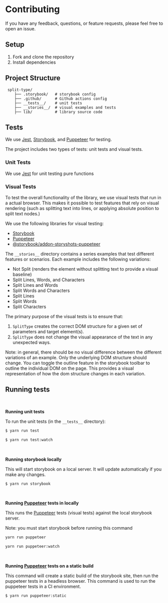 # Contributing

If you have any feedback, questions, or feature requests, please feel free to open an issue.

## Setup

1. Fork and clone the repository
2. Install dependencies

## Project Structure

```
 split-type/
    ├── .storybook/   # storybook config
    ├── .github/      # Github actions config
    ├── __tests__/    # unit tests
    ├── __stories__/  # visual examples and tests
    ├── lib/          # library source code
```

## Tests

We use [Jest](https://jestjs.io/), [Storybook](https://storybook.js.org/), and [Puppeteer](https://pptr.dev) for testing.

The project includes two types of tests: unit tests and visual tests.

### Unit Tests

We use [Jest](https://jestjs.io/) for unit testing pure functions

### Visual Tests

To test the overall functionality of the library, we use visual tests that run in a actual browser. This makes it possible to test features that rely on visual rendering (such as splitting text into lines, or applying absolute position to split text nodes.)

We use the following libraries for visual testing:

- [Storybook](https://storybook.js.org/)
- [Puppeteer](https://pptr.dev)
- [@storybook/addon-storyshots-puppeteer](https://storybook.js.org/addons/@storybook/addon-storyshots-puppeteer)

The `__stories__` directory contains a series examples that test different features or scenarios. Each example includes the following variations:

- Not Split (renders the element without splitting text to provide a visual baseline)
- Split Lines, Words, and Characters
- Split Lines and Words
- Split Words and Characters
- Split Lines
- Split Words
- Split Characters

The primary purpose of the visual tests is to ensure that:

1. `SplitType` creates the correct DOM structure for a given set of parameters and target element(s).
2. `SplitType` does not change the visual appearance of the text in any unexpected ways.

Note: in general, there should be no visual difference between the different variations of an example. Only the underlying DOM structure should change. You can toggle the outline feature in the storybook toolbar to outline the individual DOM on the page. This provides a visual representation of how the dom structure changes in each variation.

## Running tests

<br>

**Running unit tests**

To run the unit tests (in the `__tests__` directory):

```sh
$ yarn run test
```

```sh
$ yarn run test:watch
```

<br>

**Running storybook locally**

This will start storybook on a local server. It will update automatically if you make any changes.

```sh
$ yarn run storybook
```

<br>

**Running [Puppeteer](https://pptr.dev) tests in locally**

This runs the [Puppeteer](https://pptr.dev) tests (visual tests) against the local storybook server.

Note: you must start storybook before running this command

```sh
yarn run puppeteer
```

```sh
yarn run puppeteer:watch
```

<br>

**Running [Puppeteer](https://pptr.dev) tests on a static build**

This command will create a static build of the storybook site, then run the puppeteer tests in a headless browser. This command is used to run the puppeteer tests in a CI environment.

```sh
$ yarn run puppeteer:static
```
